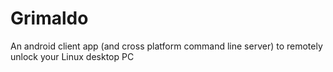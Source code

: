 # Grimaldo
An android client app (and cross platform command line server) to remotely unlock your Linux desktop PC
